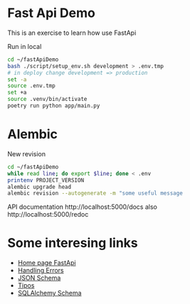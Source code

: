 # Fast Api Demo

This is an exercise to learn how use FastApi

Run in local

```sh
cd ~/fastApiDemo
bash ./script/setup_env.sh development > .env.tmp
# in deploy change development => production
set -a
source .env.tmp
set +a
source .venv/bin/activate
poetry run python app/main.py
```


# Alembic

New revision

```sh
cd ~/fastApiDemo
while read line; do export $line; done < .env
printenv PROJECT_VERSION  
alembic upgrade head
alembic revision --autogenerate -m "some useful message
```

API documentation http://localhost:5000/docs also http://localhost:5000/redoc


# Some interesing links

- [Home page FastApi](https://fastapi.tiangolo.com/)
- [Handling Errors](https://fastapi.tiangolo.com/tutorial/handling-errors/)
- [JSON Schema](https://json-schema.org/)
- [Tipos](https://fastapi.tiangolo.com/python-types/)
- [SQLAlchemy Schema](https://overiq.com/sqlalchemy-101/defining-schema-in-sqlalchemy-core/)